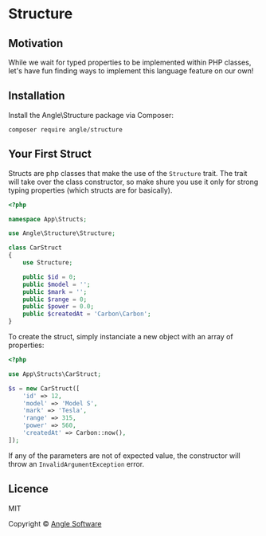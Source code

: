 # Structure

## Motivation

While we wait for typed properties to be implemented within PHP classes, let's have fun finding ways to implement this language feature on our own!

## Installation

Install the Angle\Structure package via Composer:

```
composer require angle/structure
```

## Your First Struct

Structs are php classes that make the use of the ```Structure``` trait. The trait will take over the class constructor, so make shure you use it only for strong typing properties (which structs are for basically).

```php
<?php

namespace App\Structs;

use Angle\Structure\Structure;

class CarStruct
{
    use Structure;

    public $id = 0;
    public $model = '';
    public $mark = '';
    public $range = 0;
    public $power = 0.0;
    public $createdAt = 'Carbon\Carbon';
}
```

To create the struct, simply instanciate a new object with an array of properties:

```php
<?php

use App\Structs\CarStruct;

$s = new CarStruct([
    'id' => 12,
    'model' => 'Model S',
    'mark' => 'Tesla',
    'range' => 315,
    'power' => 560,
    'createdAt' => Carbon::now(),
]);
```

If any of the parameters are not of expected value, the constructor will throw an ```InvalidArgumentException``` error.

## Licence

MIT

Copyright © [Angle Software](https://angle.software)
